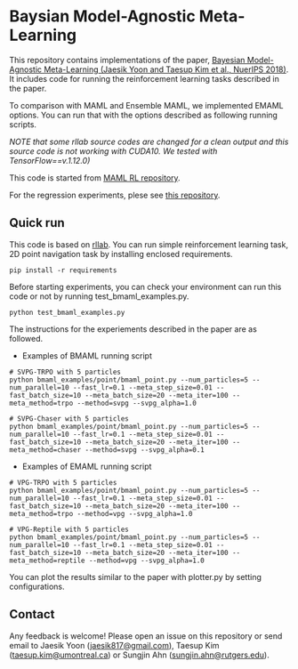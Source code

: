 # Baysian Model-Agnostic Meta-Learning

This repository contains implementations of the paper, [Bayesian Model-Agnostic Meta-Learning (Jaesik Yoon and Taesup Kim et al., NuerIPS 2018)](https://arxiv.org/abs/1806.03836). It includes code for running the reinforcement learning tasks described in the paper.

To comparison with MAML and Ensemble MAML, we implemented EMAML options.
You can run that with the options described as following running scripts.

*NOTE that some rllab source codes are changed for a clean output and this source code is not working with CUDA10. We tested with TensorFlow==v.1.12.0)* 

This code is started from [MAML RL repository](https://github.com/cbfinn/maml_rl).

For the regression experiments, plese see [this repository](https://github.com/jaesik817/bmaml).

## Quick run
This code is based on [rllab](https://github.com/rll/rllab).
You can run simple reinforcement learning task, 2D point navigation task by installing enclosed requirements.
```
pip install -r requirements
```

Before starting experiments, you can check your environment can run this code or not by running test_bmaml_examples.py.
```
python test_bmaml_examples.py
```

The instructions for the experiements described in the paper are as followed.

* Examples of BMAML running script
```
# SVPG-TRPO with 5 particles 
python bmaml_examples/point/bmaml_point.py --num_particles=5 --num_parallel=10 --fast_lr=0.1 --meta_step_size=0.01 --fast_batch_size=10 --meta_batch_size=20 --meta_iter=100 --meta_method=trpo --method=svpg --svpg_alpha=1.0

# SVPG-Chaser with 5 particles
python bmaml_examples/point/bmaml_point.py --num_particles=5 --num_parallel=10 --fast_lr=0.1 --meta_step_size=0.01 --fast_batch_size=10 --meta_batch_size=20 --meta_iter=100 --meta_method=chaser --method=svpg --svpg_alpha=0.1
```

* Examples of EMAML running script
```
# VPG-TRPO with 5 particles
python bmaml_examples/point/bmaml_point.py --num_particles=5 --num_parallel=10 --fast_lr=0.1 --meta_step_size=0.01 --fast_batch_size=10 --meta_batch_size=20 --meta_iter=100 --meta_method=trpo --method=vpg --svpg_alpha=1.0

# VPG-Reptile with 5 particles
python bmaml_examples/point/bmaml_point.py --num_particles=5 --num_parallel=10 --fast_lr=0.1 --meta_step_size=0.01 --fast_batch_size=10 --meta_batch_size=20 --meta_iter=100 --meta_method=reptile --method=vpg --svpg_alpha=1.0
```

You can plot the results similar to the paper with plotter.py by setting configurations.

## Contact
Any feedback is welcome! Please open an issue on this repository or send email to Jaesik Yoon (jaesik817@gmail.com), Taesup Kim (taesup.kim@umontreal.ca) or Sungjin Ahn (sungjin.ahn@rutgers.edu).

